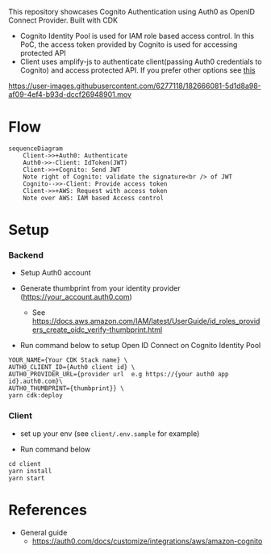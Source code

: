 This repository showcases Cognito Authentication using Auth0 as OpenID Connect Provider. Built with CDK

- Cognito Identity Pool is used for IAM role based access control. In this PoC, the access token provided by Cognito is used for accessing protected API
- Client uses amplify-js to authenticate client(passing Auth0 credentials to Cognito) and access protected API. If you prefer other options see [this](https://docs.aws.amazon.com/cognito/latest/developerguide/open-id.html)


https://user-images.githubusercontent.com/6277118/182666081-5d1d8a98-af09-4ef4-b93d-dccf26948901.mov

# Flow

```mermaid
sequenceDiagram
    Client->>+Auth0: Authenticate
    Auth0->>-Client: IdToken(JWT)
    Client->>+Cognito: Send JWT
    Note right of Cognito: validate the signature<br /> of JWT  
    Cognito-->>-Client: Provide access token
    Client->>+AWS: Request with access token
    Note over AWS: IAM based Access control
```

# Setup
### Backend

- Setup Auth0 account
- Generate thumbprint from your identity provider (https://your_account.auth0.com)

  - See https://docs.aws.amazon.com/IAM/latest/UserGuide/id_roles_providers_create_oidc_verify-thumbprint.html

- Run command below to setup Open ID Connect on Cognito Identity Pool

```
YOUR_NAME={Your CDK Stack name} \
AUTH0_CLIENT_ID={Auth0 client id} \
AUTH0_PROVIDER_URL={provider url  e.g https://{your auth0 app id}.auth0.com}\
AUTH0_THUMBPRINT={thumbprint}} \
yarn cdk:deploy
```

### Client

- set up your env (see `client/.env.sample` for example)

- Run command below

```
cd client
yarn install
yarn start
```

# References

- General guide
  - https://auth0.com/docs/customize/integrations/aws/amazon-cognito
